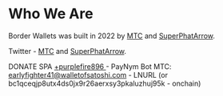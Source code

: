 # Who We Are

Border Wallets was built in 2022 by [MTC](https://mtcfyi.keybase.pub) and [SuperPhatArrow](github.com/superphatarrow).

Twitter - [MTC](twitter.com/ghostofmtc) and [SuperPhatArrow](twitter.com/superphatarrow).

DONATE
SPA [+purplefire896 ](https://paynym.is/+purplefire896) - PayNym Bot
MTC: earlyfighter41@walletofsatoshi.com - LNURL (or bc1qceqjp8utx4ds0jx9r26aerxsy3pkaluzhuj95k - onchain)
